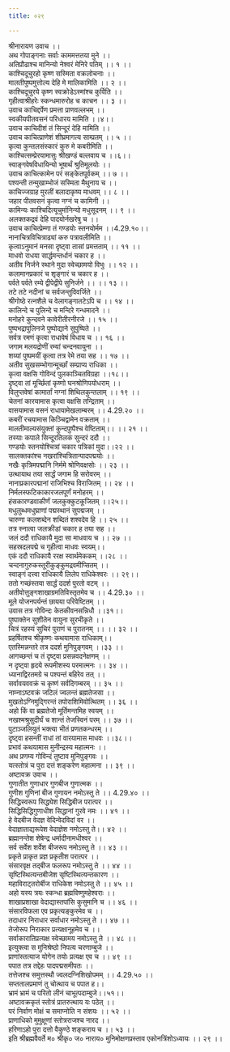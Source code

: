 ```yaml
---
title: ०२९

---
```

श्रीनारायण उवाच ।।  
अथ गोपाङ्गनाः सर्वाः काममत्ततया मुने ।।  
अतिप्रौढाश्च मानिन्यो नेश्वरं मेनिरे पतिम् ।। १ ।।  
काश्चिदूचुरहो कृष्ण सस्मिता वक्रलोचनाः ।।  
मालतीपुष्पमुत्तोल्य देहि मे मालिकामिति ।। २ ।।  
काश्चिदूचुरये कृष्ण स्वक्रोडेऽस्मांश्च कुर्विति ।।  
गृहीत्वाश्रीहरेः स्कन्धमारुरोह च काचन ।। ३ ।।  
उवाच काचिद्दर्पेण प्रमत्ता प्राणवल्लभम् ।।  
स्वकीयपीतवसनं परिधारय मामिति ।।४।।  
उवाच काचिदीशं तं सिन्दूरं देहि मामिति ।।  
उवाच काचित्प्राणेशं शीघ्रमागत्य साम्प्रतम् ।। ५ ।।  
कृत्वा कुन्तलसंस्कारं कुरु मे कबरीमिति ।।  
काश्चित्सम्प्रेरयामासुः श्रीखण्डं बल्लवाय च ।।६।।  
स्वाङ्गवेषविधायिन्यो भूषार्थं श्रुतिमूलयोः ।।  
उवाच काचित्कामेन परं सङ्केतपूर्वकम् ।। ७ ।।  
पश्यन्ती तन्मुखाम्भोजं सस्मिता मैथुनाय च ।।  
काचिज्जग्राह मुरलीं बलादाकृष्य माधवम् ।। ८ ।।  
जहार पीतवसनं कृत्वा नग्नं च कामिनी ।।  
कामिन्यः काश्चिदित्यूचुर्मानिन्यो मधुसूदनम् ।। ९ ।।  
अलक्तकद्रवं देहि पादयोर्नखरेषु च ।।  
उवाच काचित्प्रेम्णा तं गण्डयोः स्तनयोर्मम ।।4.29.१०।।  
नानाचित्रविचित्राढ्यां करु पत्रावलीमिति ।।  
कृत्वाऽनुमानं मनसा दृष्ट्वा तासां प्रमत्तताम् ।। ११ ।।  
माधवो राधया सार्द्धमन्तर्धानं चकार ह ।।  
अतीव निर्जने स्थाने मुदा स्वेच्छामयो विभुः ।। १२ ।।  
कलामानप्रकारं च शृङ्गारं च चकार ह ।।  
पर्वते पर्वते रम्ये द्वीपेद्वीपे सुनिर्जने ।। ।। १३ ।।  
तटे तटे नदीनां च सर्वजन्तुविवर्जिते ।।  
श्रीगोष्ठे रत्नशैले च वेलागङ्गातटेऽपि च ।। १४ ।।  
कालिन्दे च पुलिन्दे च मन्दिरे गन्धमादने ।।  
मनोहरे कुन्दवने कावेरीतीरनीरजे ।। १५ ।।  
पुष्पभद्रापुलिनजे पुष्पोद्याने सुपुष्पिते ।।  
सर्वत्र रमणं कृत्वा राधावेषं विधाय च ।। १६ ।।  
जगाम मलयद्रोणीं रम्यां चन्दनवायुना ।।  
शय्यां पुष्पमयीं कृत्वा तत्र रेमे तया सह ।। १७ ।।  
अतीव सुखसम्भोगान्मूर्च्छां सम्प्राप्य राधिका ।।  
कृत्वा वक्षसि गोविन्दं पुलकाञ्चितविग्रहा ।।१८।।  
दृष्ट्वा तां मूर्च्छितां कृष्णो घनश्रोणिपयोधराम् ।।  
विलुप्तवेषां कामार्तां नग्नां शिथिलकुन्तलाम् ।। १९ ।।  
चेतनां कारयामास कृत्वा वक्षसि तन्द्रिताम् ।।  
वासयामास वसनं राधायामेखलाम्बरम् ।। 4.29.२० ।।  
कबरीं रचयामास किञ्चिद्वामेन वक्रताम् ।।  
मालतीमाल्यसंयुक्तां कुन्दपुष्पैश्च वेष्टिताम्।। ।। २१ ।।  
तस्याः कपाले सिन्दूरतिलकं सुन्दरं ददौ ।।  
गण्डयोः स्तनयोश्चित्रां चकार पत्रिकां मुदा।।२२ ।।  
सालक्तकांश्च नखरांश्चित्रितान्पादपद्मयोः ।।  
नखैः कृत्रिमपद्मानि निर्ममे श्रोणिवक्षसोः ।। २३ ।।  
उत्थायाथ तया सार्द्धं जगाम हि सरोवरम् ।।  
नानाप्रकारपद्मानां राजिभिश्च विराजितम् ।। २४ ।।  
निर्मलस्फटिकाकारजलपूर्णं मनोहरम् ।।  
हंसकारण्डवाकीर्णं जलकुक्कुटकूजितम् ।।२५।।  
मधुलुब्धमधुघ्राणां पद्मस्थानं सुपद्मजम् ।।  
चारुणा कलशब्देन शब्दितं शश्वदेव हि ।। २५ ।।  
तत्र स्नात्वा जलक्रीडां चकार ह तया सह ।।  
जलं ददौ राधिकायै मुदा सा माधवाय च ।। २७ ।।  
सहस्रदलपद्मे च गृहीत्वा माधवः स्वयम्।।  
एकं ददौ राधिकायै ररक्ष स्वार्थमेककम् ।।२८ ।।  
चन्दनागुरुकस्तूरीकुङ्कुमद्रवमीप्सितम् ।।  
स्वाङ्गं दत्त्वा राधिकायै लिलेप राधिकेश्वरः ।। २९।।  
ततो गच्छंस्तया सार्द्धं ददर्श पुरतो वटम् ।।  
अतीवोत्तुङ्गशाखाग्रमतिविस्तृतमेव च ।। 4.29.३० ।।  
मूले योजनपर्यन्तं छायया परिवेष्टितम् ।।  
उवास तत्र गोविन्दः केतकीवनसन्निधौ ।।३१।।  
पुष्पाक्तेन सुशीतेन वायुना सुरभीकृते ।।  
चित्रं रहस्यं सुचिरं पुराणं च पुरातनम् ।। ।। ३२ ।।  
प्रहर्षितश्च श्रीकृष्णः कथयामास राधिकाम्।।  
एतस्मिन्नन्तरे तत्र ददर्श मुनिपुङ्गवम् ।।३३ ।।  
आगच्छन्तं च तं दृष्ट्वा प्रसन्नवदनेक्षणम् ।।  
न दृष्ट्वा हृदये रूपमीशस्य परमात्मनः ।। ३४ ।।  
ध्यानाद्विरतमग्रे च पश्यन्तं बहिरेव तत् ।।  
सर्वावयववक्रं च कृष्णं सर्वदिगम्बरम् ।। ३५ ।।  
नाम्नाऽष्टवक्रं जटिलं ज्वलन्तं ब्रह्मतेजसा ।।  
मुखतोऽग्निमुद्गिरन्तं तपोराशिमिवोत्थितम् ।। ३६ ।।  
अहो किं वा ब्रह्मतेजो मूर्तिमन्तमिह स्वयम् ।।  
नखश्मश्रुसुदीर्घं च शान्तं तेजस्विनं परम् ।। ३७ ।।  
पुटाञ्जलियुतं भक्त्या भीतं प्रणतकन्धरम् ।।  
दृष्ट्वा हसन्तीं राधां तां वारयामास माधवः ।।३८।।  
प्रभावं कथयामास मुनीन्द्रस्य महात्मनः ।।  
अथ प्रणम्य गोविन्दं तुष्टाव मुनिपुङ्गवः ।।  
यत्स्तोत्रं च पुरा दत्तं शङ्करेण महात्मना ।। ३९ ।।  
अष्टावक्र उवाच ।।  
गुणातीत गुणाधार गुणबीज गुणात्मक ।।  
गुणीश गुणिनां बीज गुणायन नमोऽस्तु ते ।। 4.29.४० ।।  
सिद्धिस्वरूप सिद्ध्येश सिद्धिबीज परात्पर ।।  
सिद्धिसिद्धिगुणाधीश सिद्धानां गुरवे नमः ।। ४१ ।।  
हे वेदबीज वेदज्ञ वेदिन्वेदविदां वर ।।  
वेदाज्ञाताद्यरूपेश वेदाज्ञेश नमोऽस्तु ते।। ४२ ।।  
ब्रह्मानन्तेश शेषेन्द्र धर्मादीनामधीश्वर ।।  
सर्व सर्वेश शर्वेश बीजरूप नमोऽस्तु ते ।। ४३ ।।  
प्रकृते प्राकृत प्रज्ञ प्रकृतीश परात्पर ।।  
संसारवृक्ष तद्बीज फलरूप नमोऽस्तु ते ।। ४४ ।।  
सृष्टिस्थित्यन्तबीजेश सृष्टिस्थित्यन्तकारण ।।  
महाविराट्तरोर्बीज राधिकेश नमोऽस्तु ते ।। ४५ ।।  
अहो यस्य त्रयः स्कन्धा ब्रह्मविष्णुमहेश्वराः ।।  
शाखाप्रशाखा वेदाद्यास्तपांसि कुसुमानि च ।। ४६ ।।  
संसारविफला एव प्रकृत्यङ्कुरमेव च ।।  
तदाधार निराधार सर्वाधार नमोऽस्तु ते ।। ४७ ।।  
तेजोरूप निराकार प्रत्यक्षानूहमेव च ।।  
सर्वाकारातिप्रत्यक्ष स्वेच्छामय नमोऽस्तु ते ।। ४८ ।।  
इत्युक्त्वा स मुनिश्रेष्ठो निपत्य चरणाम्बुजे ।।  
प्राणांस्तत्याज योगेन तयोः प्रत्यक्ष एव च ।। ४९ ।।  
पपात तत्र तद्देहः पादपद्मसमीपतः ।।  
तत्तेजश्च समुत्तस्थौ ज्वलदग्निशिखोपमम् ।। 4.29.५० ।।  
सप्ततालप्रमाणं तु चोत्थाय च पपात ह।।  
भ्रामं भ्रामं च परितो लीनं चाभूत्पदाम्बुजे।।५१।।  
अष्टावक्रकृतं स्तोत्रं प्रातरुत्थाय यः पठेत् ।।  
परं निर्वाण मोक्षं च समाप्नोति न संशयः ।। ५२ ।।  
प्राणाधिको मुमुक्षूणां स्तोत्रराजश्च नारद ।।  
हरिणाऽहो पुरा दत्तो वैकुण्ठे शङ्कराय च ।। ५३ ।।  
इति श्रीब्रह्मवैवर्ते म० श्रीकृ० ज० नाराय० मुनिमोक्षणप्रस्ताव एकोनत्रिंशोऽध्यायः ।। २९ ।।